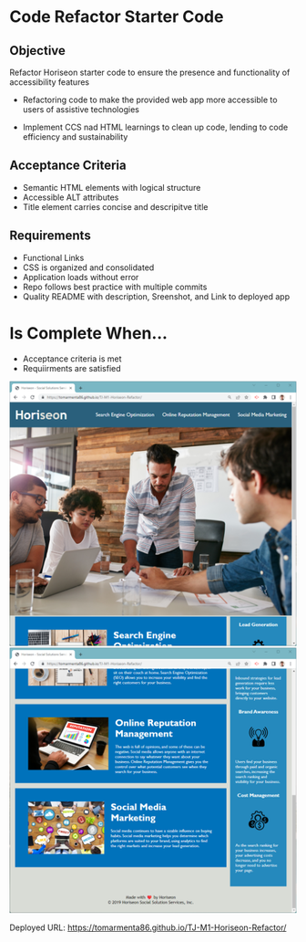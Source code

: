 # Code Refactor Starter Code

## Objective
Refactor Horiseon starter code to ensure the presence and functionality of accessibility features

- Refactoring code to make the provided web app more accessible to users of assistive technologies

- Implement CCS nad HTML learnings to clean up code, lending to code efficiency and sustainability



## Acceptance Criteria

* Semantic HTML elements with logical structure
* Accessible ALT attributes
* Title element carries concise and descripitve title

## Requirements
* Functional Links
* CSS is organized and consolidated
* Application loads without error
* Repo follows best practice with multiple commits
* Quality README with description, Sreenshot, and Link to deployed app

# Is Complete When...
* Acceptance criteria is met 
* Requiirments are satisfied

![Screenshot1](./assets/images/Horiseon%20deployed%20refactor1.png)
![Screenshot2](./assets/images/Horiseon%20deployed%20refactor2.png)

Deployed URL: https://tomarmenta86.github.io/TJ-M1-Horiseon-Refactor/